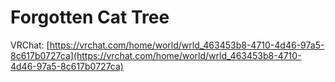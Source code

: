 # Forgotten Cat Tree
VRChat: [https://vrchat.com/home/world/wrld_463453b8-4710-4d46-97a5-8c617b0727ca](https://vrchat.com/home/world/wrld_463453b8-4710-4d46-97a5-8c617b0727ca)
